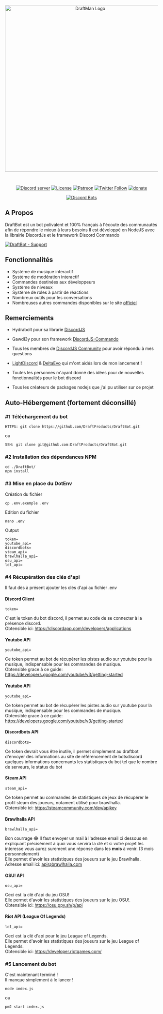<div align="center">
  <br />
  <p>
    <a href="https://www.draftman.fr/draftbot"><img src="https://cdn.discordapp.com/attachments/498408873955164160/516200973967032340/welcome.png" width="546" alt="DraftMan Logo" /></a>
  </p>
  <br />
  <p>
    <a href="https://www.draftman.fr/discord"><img src="https://discordapp.com/api/guilds/422112414964908042/embed.png" alt="Discord server" /></a>
    <a href="https://github.com/DraftProducts/DraftBot/blob/master/LICENSE.md"><img src="https://img.shields.io/github/license/draftproducts/draftbot.svg?style=flat-square" alt="License"></a>
    <a href="https://www.patreon.com/draftman_dev"><img src="https://img.shields.io/badge/donate-patreon-F96854.svg" alt="Patreon"/></a>
    <a href="https://twitter.com/DraftMan_Dev"><img src="https://img.shields.io/twitter/follow/draftman_dev.svg?style=flat-square&label=Follow" alt="Twitter Follow"></a>
    <a href="https://www.paypal.me/draftproducts"><img src="https://img.shields.io/badge/Donate-PayPal-547ab8.svg?style=flat-square" alt="donate" title="Donate with PayPal" /></a>
  </p>
  <p>
    <a href="https://discordbots.org/bot/318312854816161792"><img src="https://discordbots.org/api/widget/318312854816161792.svg" title="Discord Bots" /></a>
  </p>
</div>

## A Propos
DraftBot est un bot polivalent et 100% français à l'écoute des communautés afin de répondre le mieux à leurs besoins Il est développé en NodeJS avec la librairie DiscordJs et le framework Discord Commando

[![DraftBot - Support](https://discordapp.com/api/guilds/422112414964908042/embed.png?style=banner2)](https://www.draftman.fr/discord)

## Fonctionnalités
 - Système de musique interactif 
 - Système de modération interactif
 - Commandes destinées aux développeurs
 - Système de niveaux
 - Système de roles à partir de réactions
 - Nombreux outils pour les conversations
 - Nombreuses autres commandes disponibles sur le site [officiel](https://www.draftman.fr/draftbot)
 

## Remerciements

- Hydrabolt pour sa librarie [DiscordJS](https://github.com/discordjs/discord.js/)

- Gawdl3y pour son framework [DiscordJS-Commando](https://github.com/discordjs/Commando)

- Tous les membres de [DiscordJS Community](https://discord.gg/bRCvFy9) pour avoir répondu à mes questions

- [LightDiscord](https://github.com/LightDiscord) & [DeltaEvo](https://github.com/DeltaEvo) qui m'ont aidés lors de mon lancement !

- Toutes les personnes m'ayant donné des idées pour de nouvelles fonctionnalités pour le bot discord

- Tous les créateurs de packages nodejs que j'ai pu utiliser sur ce projet

## Auto-Hébergement (fortement déconsillé)

### #1 Téléchargement du bot
```
HTTPS: git clone https://github.com/DraftProducts/DraftBot.git 
```
ou
```
SSH: git clone git@github.com:DraftProducts/DraftBot.git
```

### #2 Installation des dépendances NPM
```
cd ./DraftBot/
npm install
```

### #3 Mise en place du DotEnv
Création du fichier
```
cp .env.exemple .env
```
Edition du fichier
```
nano .env
```
Output
```
token=
youtube_api=
discordbots=
steam_api=
brawlhalla_api=
osu_api=
lol_api=
```

### #4 Récupération des clés d'api
Il faut dès à présent ajouter les clés d'api au fichier .env

#### Discord Client
```
token=
```
C'est le token du bot discord, il permet au code de se connecter à la présence discord.  
Obtensible ici: https://discordapp.com/developers/applications

#### Youtube API
```
youtube_api=
```
Ce token permet au bot de récupérer les pistes audio sur youtube pour la musique, indispensable pour les commandes de musique.  
Obtensible grace à ce guide: https://developers.google.com/youtube/v3/getting-started

#### Youtube API
```
youtube_api=
```
Ce token permet au bot de récupérer les pistes audio sur youtube pour la musique, indispensable pour les commandes de musique.  
Obtensible grace à ce guide: https://developers.google.com/youtube/v3/getting-started

#### Discordbots API
```
discordbots=
```
Ce token devrait vous être inutile, il permet simplement au draftbot d'envoyer des informations au site de référencement de botsdiscord quelques informations concernants les statistiques du bot tel que le nombre de serveurs, le status du bot

#### Steam API
```
steam_api=
```
Ce token permet au commandes de statistiques de jeux de récupérer le profil steam des joueurs, notament utilisé pour brawlhalla.  
Obtensible ici: https://steamcommunity.com/dev/apikey

#### Brawlhalla API
```
brawlhalla_api=
```
Bon courrage 😂
Il faut envoyer un mail à l'adresse email ci dessous en expliquant précisément à quoi vous servira la clé et si votre projet les interesse vous aurez surement une réponse dans les **mois** à venir. (3 mois personnelement)  
Elle permet d'avoir les statistiques des joueurs sur le jeu Brawlhalla.  
Adresse email ici: [api@brawlhalla.com](mailto:api@brawlhalla.com)

#### OSU! API
```
osu_api=
```
Ceci est la clé d'api du jeu OSU!  
Elle permet d'avoir les statistiques des joueurs sur le jeu OSU!.  
Obtensible ici: https://osu.ppy.sh/p/api

#### Riot API (League Of Legends)
```
lol_api=
```
Ceci est la clé d'api pour le jeu League of Legends.  
Elle permet d'avoir les statistiques des joueurs sur le jeu League of Legends.  
Obtensible ici: https://developer.riotgames.com/

### #5 Lancement du bot
C'est maintenant terminé !  
Il manque simplement à le lancer !
```
node index.js
```
ou
```
pm2 start index.js
```